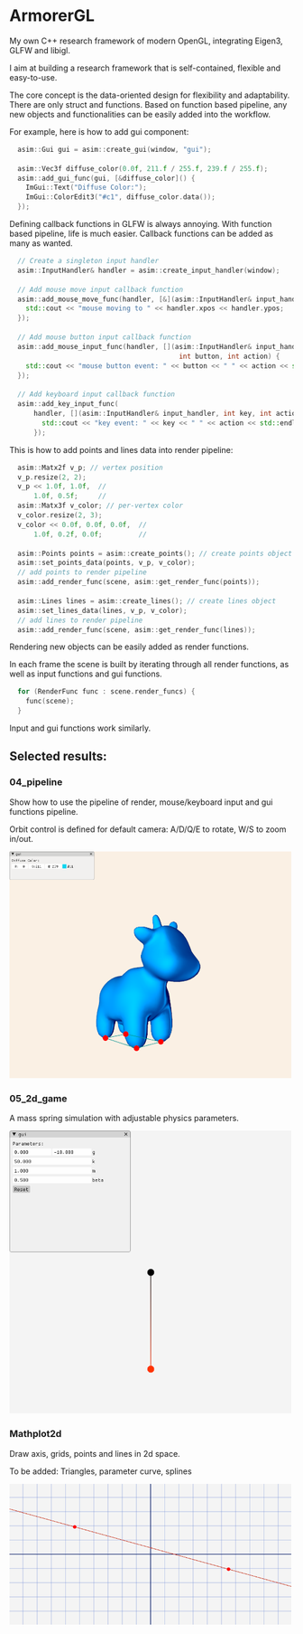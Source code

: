 # ArmorerGL

My own C++ research framework of modern OpenGL, integrating Eigen3, GLFW and libigl.

I aim at building a research framework that is self-contained, flexible and easy-to-use.

The core concept is the data-oriented design for flexibility and adaptability. There are only struct and functions. Based on function based pipeline, any new objects and functionalities can be easily added into the workflow.

For example, here is how to add gui component:

```c++
  asim::Gui gui = asim::create_gui(window, "gui");

  asim::Vec3f diffuse_color(0.0f, 211.f / 255.f, 239.f / 255.f);
  asim::add_gui_func(gui, [&diffuse_color]() {
    ImGui::Text("Diffuse Color:");
    ImGui::ColorEdit3("#c1", diffuse_color.data());
  });
```

Defining callback functions in GLFW is always annoying. With function based pipeline, life is much easier. Callback functions can be added as many as wanted.

```c++
  // Create a singleton input handler 
  asim::InputHandler& handler = asim::create_input_handler(window);

  // Add mouse move input callback function
  asim::add_mouse_move_func(handler, [&](asim::InputHandler& input_handler) {
    std::cout << "mouse moving to " << handler.xpos << handler.ypos;
  });

  // Add mouse button input callback function 
  asim::add_mouse_input_func(handler, [](asim::InputHandler& input_handler,
                                          int button, int action) {
    std::cout << "mouse button event: " << button << " " << action << std::endl;
  });

  // Add keyboard input callback function
  asim::add_key_input_func(
      handler, [](asim::InputHandler& input_handler, int key, int action) {
        std::cout << "key event: " << key << " " << action << std::endl;
      });
```

This is how to add points and lines data into render pipeline:

```c++
  asim::Matx2f v_p; // vertex position
  v_p.resize(2, 2);
  v_p << 1.0f, 1.0f,  //
      1.0f, 0.5f;     //
  asim::Matx3f v_color; // per-vertex color
  v_color.resize(2, 3);
  v_color << 0.0f, 0.0f, 0.0f,  //
      1.0f, 0.2f, 0.0f;         //

  asim::Points points = asim::create_points(); // create points object
  asim::set_points_data(points, v_p, v_color);
  // add points to render pipeline
  asim::add_render_func(scene, asim::get_render_func(points)); 
  
  asim::Lines lines = asim::create_lines(); // create lines object
  asim::set_lines_data(lines, v_p, v_color);
  // add lines to render pipeline
  asim::add_render_func(scene, asim::get_render_func(lines));
```

Rendering new objects can be easily added as render functions.

In each frame the scene is built by iterating through all render functions, as well as input functions and gui functions.

```c++
  for (RenderFunc func : scene.render_funcs) {
    func(scene);
  }
```

Input and gui functions work similarly. 

## Selected results:

### 04_pipeline

Show how to use the pipeline of render, mouse/keyboard input and gui functions pipeline.

Orbit control is defined for default camera: A/D/Q/E to rotate, W/S to zoom in/out.

<img src="./images/04_pipeline.png" alt="drawing" width="500"/>

### 05_2d_game

A mass spring simulation with adjustable physics parameters.

<img src="./images/05_2d_game.png" alt="drawing" width="500"/>

### Mathplot2d 

Draw axis, grids, points and lines in 2d space.

To be added: Triangles, parameter curve, splines

<img src="./images/09_matplot2d.png" alt="drawing" width="500"/>
